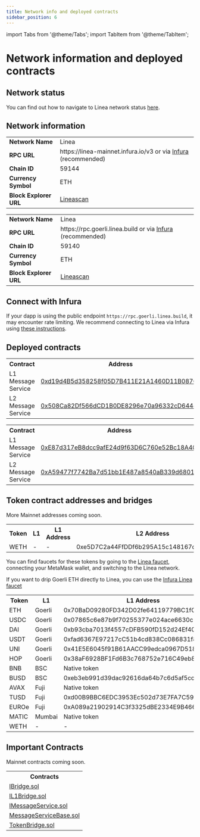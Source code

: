 ```yaml
---
title: Network info and deployed contracts
sidebar_position: 6
---
```


import Tabs from '@theme/Tabs'; import TabItem from '@theme/TabItem';

# Network information and deployed contracts

## Network status

You can find out how to navigate to Linea network status [here](./../network-status/index.mdx).

## Network information

<Tabs groupId="Mainnet-Testnet" className="my-tabs">
  <TabItem 
  value="Mainnet" label="Mainnet" default>
<table>
    <tr>
        <td align="left"><b>Network Name</b></td>
        <td align="left">Linea</td>
    </tr>
    <tr>
        <td align="left"><b>RPC URL</b></td>
        <td align="left">https://linea-mainnet.infura.io/v3 or via <a href="https://support.linea.build/hc/en-us/articles/15752713253147">Infura</a> (recommended)</td>
    </tr>
    <tr>
        <td align="left"><b>Chain ID</b></td>
        <td align="left">59144</td>
    </tr>
    <tr>
        <td align="left"><b>Currency Symbol</b></td>
        <td align="left">ETH</td>
    </tr>
    <tr>
        <td align="left"><b>Block Explorer URL</b></td>
        <td align="left"> <a href="https://lineascan.build/">Lineascan</a>  </td>
    </tr>
</table>

  </TabItem>
  <TabItem value="Testnet" label="Testnet">
<table>
    <tr>
        <td align="left"><b>Network Name</b></td>
        <td align="left">Linea</td>
    </tr>
    <tr>
        <td align="left"><b>RPC URL</b></td>
        <td align="left">https://rpc.goerli.linea.build or via <a href="https://support.linea.build/hc/en-us/articles/15752713253147">Infura</a> (recommended)</td>
    </tr>
    <tr>
        <td align="left"><b>Chain ID</b></td>
        <td align="left">59140</td>
    </tr>
    <tr>
        <td align="left"><b>Currency Symbol</b></td>
        <td align="left">ETH</td>
    </tr>
    <tr>
        <td align="left"><b>Block Explorer URL</b></td>
        <td align="left"> <a href="https://goerli.lineascan.build">Lineascan</a> </td>
    </tr>
</table>

## Connect with Infura

If your dapp is using the public endpoint `https://rpc.goerli.linea.build`, it may encounter rate limiting. We recommend connecting to Linea via Infura using [these instructions](https://support.linea.build/hc/en-us/articles/15752713253147). 
</TabItem> 
</Tabs>

## Deployed contracts

<Tabs groupId="Mainnet-Testnet" className="my-tabs">
  <TabItem value="Mainnet" label="Mainnet" default>
      <table>
  <tr>
    <th>Contract</th>
    <th>Address</th>
  </tr>
  <tr>
    <td>L1 Message Service</td>
    <td><a href="https://etherscan.io/address/0xd19d4B5d358258f05D7B411E21A1460D11B0876F">0xd19d4B5d358258f05D7B411E21A1460D11B0876F</a></td>
  </tr>
  <tr>
    <td>L2 Message Service</td>
    <td><a href="https://lineascan.build/address/0x508Ca82Df566dCD1B0DE8296e70a96332cD644ec">0x508Ca82Df566dCD1B0DE8296e70a96332cD644ec</a></td>
  </tr>
</table>
  </TabItem>
  <TabItem value="Testnet" label="Testnet">
    <table>
  <tr>
    <th>Contract</th>
    <th>Address</th>
  </tr>
  <tr>
    <td>L1 Message Service</td>
    <td><a href="https://goerli.etherscan.io/address/0xe87d317eb8dcc9afe24d9f63d6c760e52bc18a40">0xE87d317eB8dcc9afE24d9f63D6C760e52Bc18A40</a></td>
  </tr>
  <tr>
    <td>L2 Message Service</td>
    <td><a href="https://explorer.goerli.linea.build/address/0xA59477f7742Ba7d51bb1E487a8540aB339d6801d">0xA59477f7742Ba7d51bb1E487a8540aB339d6801d</a></td>
  </tr>
</table>
  </TabItem>
</Tabs>

## Token contract addresses and bridges

<Tabs groupId="Mainnet-Testnet" className="my-tabs">
  <TabItem value="Mainnet" label="Mainnet" default>
    More Mainnet addresses coming soon.
    
<table>
  <tbody>
      <tr>
      <th>Token</th>
      <th>L1</th>
      <th>L1 Address</th>
      <th>L2 Address</th>
      <th>Bridge</th>
    </tr>
        <tr>
      <td>WETH</td>
      <td>-</td>
      <td>-</td>
      <td>0xe5D7C2a44FfDDf6b295A15c148167daaAf5Cf34f</td>
      <td>-</td>
    </tr>
  </tbody>
</table>
  </TabItem>
  <TabItem value="Testnet" label="Testnet">

You can find faucets for these tokens by going to the [Linea faucet](https://faucet.goerli.linea.build/), connecting your MetaMask wallet, and switching to the Linea network.

If you want to drip Goerli ETH directly to Linea, you can use the [Infura Linea faucet](https://infura.io/faucet/linea)

<table>
  <tbody>
    <tr>
      <th>Token</th>
      <th>L1</th>
      <th>L1 Address</th>
      <th>L2 Address</th>
      <th>Bridge</th>
    </tr>
        <tr>
      <td>ETH</td>
      <td>Goerli</td>
      <td>0x70BaD09280FD342D02fe64119779BC1f0791BAC2</td>
      <td>0xC499a572640B64eA1C8c194c43Bc3E19940719dC</td>
      <td><a href="https://goerli.hop.exchange/#/send?token=ETH&sourceNetwork=ethereum&destNetwork=linea">Hop</a></td>
    </tr>
    <tr>
      <td>USDC</td>
      <td>Goerli</td>
      <td>0x07865c6e87b9f70255377e024ace6630c1eaa37f</td>
      <td>0xf56dc6695cF1f5c364eDEbC7Dc7077ac9B586068</td>
      <td><a href="https://goerli.hop.exchange/#/send?token=ETH&sourceNetwork=ethereum&destNetwork=linea">Hop</a></td>
    </tr>
    <tr>
      <td>DAI</td>
      <td>Goerli</td>
      <td>0xb93cba7013f4557cDFB590fD152d24Ef4063485f</td>
      <td>0x8741Ba6225A6BF91f9D73531A98A89807857a2B3</td>
      <td><a href="https://goerli.hop.exchange/#/send?token=ETH&sourceNetwork=ethereum&destNetwork=linea">Hop</a></td>
    </tr>
    <tr>
      <td>USDT</td>
      <td>Goerli</td>
      <td>0xfad6367E97217cC51b4cd838Cc086831f81d38C2</td>
      <td>0x1990BC6dfe2ef605Bfc08f5A23564dB75642Ad73</td>
      <td><a href="https://goerli.hop.exchange/#/send?token=ETH&sourceNetwork=ethereum&destNetwork=linea">Hop</a></td>
    </tr>
    <tr>
      <td>UNI</td>
      <td>Goerli</td>
      <td>0x41E5E6045f91B61AACC99edca0967D518fB44CFB</td>
      <td>0x7823E8DCC8bfc23EA3AC899EB86921f90e80F499</td>
      <td><a href="https://goerli.hop.exchange/#/send?token=ETH&sourceNetwork=ethereum&destNetwork=linea">Hop</a></td>
    </tr>
    <tr>
      <td>HOP</td>
      <td>Goerli</td>
      <td>0x38aF6928BF1Fd6B3c768752e716C49eb8206e20c</td>
      <td>0x6F03052743CD99ce1b29265E377e320CD24Eb632</td>
      <td><a href="https://goerli.hop.exchange/#/send?token=ETH&sourceNetwork=ethereum&destNetwork=linea">Hop</a></td>
    </tr>
    <tr>
      <td>BNB</td>
      <td>BSC</td>
      <td>Native token</td>
      <td>0x5471ea8f739dd37E9B81Be9c5c77754D8AA953E4</td>
      <td><a href="https://dev-cbridge-v2.netlify.app/97/59140/BNB">Celer</a></td>
    </tr>
    <tr>
      <td>BUSD</td>
      <td>BSC</td>
      <td>0xeb3eb991d39dac92616da64b7c6d5af5ccff1627</td>
      <td>0x7d43AABC515C356145049227CeE54B608342c0ad</td>
      <td><a href="https://dev-cbridge-v2.netlify.app/97/59140/BNB">Celer</a></td>
    </tr>
    <tr>
      <td>AVAX</td>
      <td>Fuji</td>
      <td>Native token</td>
      <td>Multi-chain</td>
      <td><a href="https://test.multichain.org/#/router">Multichain</a></td>
    </tr>
    <tr>
      <td>TUSD</td>
      <td>Fuji</td>
      <td>0xd00B9BBC6EDC3953Ec502d73E7FA7C59f628d947</td>
      <td>0x922D641a426DcFFaeF11680e5358F34d97d112E1</td>
      <td><a href="https://test.multichain.org/#/router">Multichain</a></td>
    </tr>
    <tr>
      <td>EUROe</td>
      <td>Fuji</td>
      <td>0xA089a21902914C3f3325dBE2334E9B466071E5f1</td>
      <td>0xeFAeeE334F0Fd1712f9a8cc375f427D9Cdd40d73</td>
      <td><a href="https://test.multichain.org/#/router">Multichain</a></td>
    </tr>
    <tr>
      <td>MATIC</td>
      <td>Mumbai</td>
      <td>Native token</td>
      <td>0xcAA61BCAe7D37Fe9C33c0D8671448254eef44D63</td>
      <td><a href="https://testnet.bridge.connext.network/">Connext</a></td>
    </tr>
        <tr>
      <td>WETH</td>
      <td>-</td>
      <td>-</td>
      <td>0x2C1b868d6596a18e32E61B901E4060C872647b6C</td>
      <td>-</td>
    </tr>
  </tbody>
</table>
  </TabItem>
</Tabs>

## Important Contracts

<Tabs groupId="Mainnet-Testnet" className="my-tabs">
  <TabItem value="Mainnet" label="Mainnet" default>
    Mainnet contracts coming soon.
  </TabItem>
  <TabItem value="Testnet" label="Testnet">
    <table>
  <tr>
    <th>Contracts</th>
  </tr>
  <tr>
    <td><a href="pathname:///files/testnet/IBridge.sol">IBridge.sol</a></td>
  </tr>
  <tr>
    <td><a href="pathname:///files/testnet/IL1Bridge.sol">IL1Bridge.sol</a></td>
  </tr>
  <tr>
    <td><a href="pathname:///files/testnet/IMessageService.sol">IMessageService.sol</a></td>
  </tr>
  <tr>
    <td><a href="pathname:///files/testnet/MessageServiceBase.sol">MessageServiceBase.sol</a></td>
  </tr>
  <tr>
    <td><a href="pathname:///files/testnet/TokenBridge.sol">TokenBridge.sol</a></td>
  </tr>
</table>

  </TabItem>
</Tabs>

<!-- ## Faucets

If you want to drip Goerli ETH directly to Linea, you can use the following faucets:

1. [Infura Linea faucet](https://infura.io/faucet/linea)
1. [Covalent Linea faucet](https://www.covalenthq.com/faucet/)
1. [FAUCETME faucet](https://linea.faucetme.pro/)
1. [Tatarot faucet](https://faucet.tatarot.ai/)

If you want to drip other tokens, you can find the [multi-token Linea faucet here](https://faucet.goerli.linea.build/), which lists the different tokens you can add to your wallet on the Goerli and Linea Goerli testnet.
 -->

